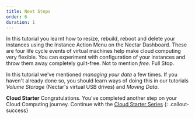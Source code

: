 ```yaml
---
title: Next Steps
order: 6
duration: 1
---
```


In this tutorial you learnt how to resize, rebuild, reboot and delete your instances using the Instance Action Menu on the Nectar Dashboard. These are four life cycle events of virtual machines help make cloud computing very flexible. You can experiment with configuration of your instances and throw them away completely guilt-free. Not to mention *free*. Full Stop.

In this tutorial we've mentioned *managing your data* a few times. If you haven't already done so, you should learn ways of doing this in our tutorials *Volume Storage* (Nectar's virtual USB drives) and *Moving Data*.

**Cloud Starter** 
Congratulations. You've completed another step on your Cloud Computing journey. Continue with the [Cloud Starter Series](/cloud-starter/02-tutorials)
{: .callout-success}